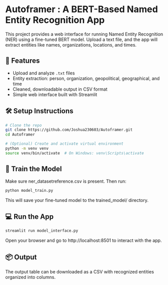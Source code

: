 # Autoframer : A BERT-Based Named Entity Recognition App

This project provides a web interface for running Named Entity Recognition (NER) using a fine-tuned BERT model. Upload a text file, and the app will extract entities like names, organizations, locations, and times.

## 🚀 Features

- Upload and analyze `.txt` files
- Entity extraction: person, organization, geopolitical, geographical, and time
- Cleaned, downloadable output in CSV format
- Simple web interface built with Streamlit

## 🛠️ Setup Instructions

```bash
# Clone the repo
git clone https://github.com/Joshua230603/Autoframer.git
cd Autoframer

# (Optional) Create and activate virtual environment
python -m venv venv
source venv/bin/activate  # On Windows: venv\Scripts\activate


```

## 🧪 Train the Model

Make sure ner_datasetreference.csv is present. Then run:

```bash
python model_train.py
```

This will save your fine-tuned model to the trained_model/ directory.

## 💻 Run the App

```bash
streamlit run model_interface.py
```
Open your browser and go to http://localhost:8501 to interact with the app.

## 📦 Output

The output table can be downloaded as a CSV with recognized entities organized into columns.






